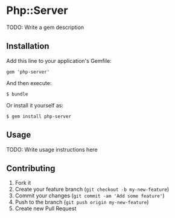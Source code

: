# Php::Server

TODO: Write a gem description

## Installation

Add this line to your application's Gemfile:

    gem 'php-server'

And then execute:

    $ bundle

Or install it yourself as:

    $ gem install php-server

## Usage

TODO: Write usage instructions here

## Contributing

1. Fork it
2. Create your feature branch (`git checkout -b my-new-feature`)
3. Commit your changes (`git commit -am 'Add some feature'`)
4. Push to the branch (`git push origin my-new-feature`)
5. Create new Pull Request

